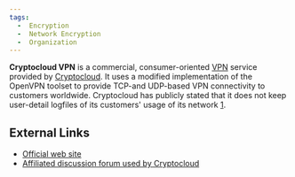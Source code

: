 ```yaml
---
tags:
  -  Encryption
  -  Network Encryption
  -  Organization
---
```

**Cryptocloud VPN** is a commercial, consumer-oriented
[VPN](vpn.md) service provided by
[Cryptocloud](cryptocloud.md). It uses a modified implementation
of the OpenVPN toolset to provide TCP-and UDP-based VPN connectivity to
customers worldwide. Cryptocloud has publicly stated that it does not
keep user-detail logfiles of its customers' usage of its network
[1](https://www.cryptocloud.com/privacypolicy.php).

## External Links

- [Official web site](http://www.cryptocloud.net)
- [Affiliated discussion forum used by
  Cryptocloud](http://www.cultureghost.org)